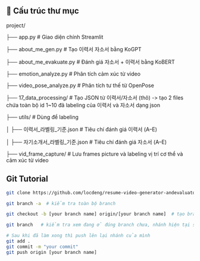 ## 📁 Cấu trúc thư mục

project/

├── app.py # Giao diện chính Streamlit

├── about_me_gen.py # Tạo 이력서 자소서 bằng KoGPT

├── about_me_evakuate.py # Đánh giá 자소서 + 이력서 bằng KoBERT

├── emotion_analyze.py # Phân tích cảm xúc từ video

├── video_pose_analyze.py # Phân tích tư thế từ OpenPose

├── 17_data_processing/ # Tạo JSON từ 이력서/자소서 (thô) -> tạo 2 files chứa toàn bộ id 1~10 đã labeling của 이력서 và 자소서 dạng json

├── utils/ # Dùng để labeling

│ ├── 이력서_라벨링_기준.json # Tiêu chí đánh giá 이력서 (A–E)

│ ├── 자기소개서_라벨링_기준.json # Tiêu chí đánh giá 자소서 (A–E)

├── vid_frame_capture/ # Lưu frames picture và labeling vị trí cơ thể và cảm xúc từ video

## Git Tutorial

``` bash
git clone https://github.com/locdeng/resume-video-generator-andevaluator.git
```

```bash
git branch -a  # kiểm tra toàn bộ branch 
```

```bash
git checkout -b [your branch name] origin/[your branch name]  # tạo branch của mình ở local và chuyển vào làm  
```

```bash
git branch   # kiểm tra xem đang ở đúng branch chưa, nhánh hiện tại sẽ có dấu * trước tên 
```

```bash
# Sau khi đã làm xong thì push lên lại nhánh của mình
git add .
git commit -m "your commit"
git push origin [your branch name]
```
